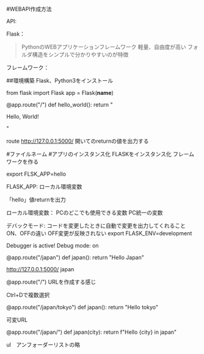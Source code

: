 #WEBAPI作成方法

API:
>

Flask：
>PythonのWEBアプリケーションフレームワーク
 軽量、自由度が高い
 フォルダ構造をシンプルで分かりやすいのが特徴

フレームワーク：
>


##環境構築
Flask、Python3をインストール


from flask import Flask
app = Flask(__name__)

@app.route("/")
def hello_world():
    return "<p>Hello, World!</p>"

route
http://127.0.0.1:5000/
開いてのreturnの値を出力する

#ファイルネーム
#アプリのインスタンス化
 FLASKをインスタンス化
 フレームワークを作る





export FLSK_APP=hello

FLASK_APP:
ローカル環境変数

「hello」値returnを出力

ローカル環境変数：
PCのどこでも使用できる変数
PC統一の変数

デバックモード:
コードを変更したときに自動で変更を出力してくれること
ON、OFFの違い
OFF変更が反映されない
export FLASK_ENV=development

Debugger is active!
Debug mode: on



@app.route("/japan")
def japan():
    return "Hello Japan"

http://127.0.0.1:5000/ japan

@app.route("/")
URLを作成する感じ


Ctrl+Dで複数選択



@app.route("/japan/tokyo")
def japan():
    return "Hello tokyo"

可変URL

@app.route("/japan/<city>")
def japan(city):
    return f"Hello {city} in japan"



ul　アンフォーダーリストの略